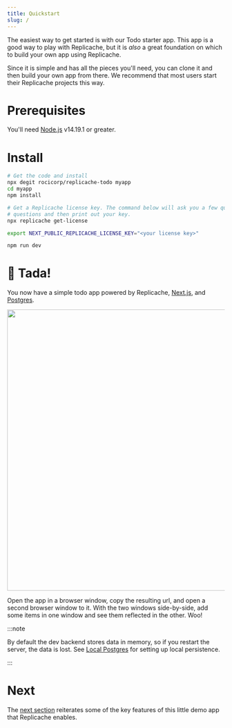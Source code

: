 ```yaml
---
title: Quickstart
slug: /
---
```


The easiest way to get started is with our Todo starter app. This app is a good way to play with Replicache, but it is _also_ a great foundation on which to build your own app using Replicache.

Since it is simple and has all the pieces you'll need, you can clone it and then build your own app from there. We recommend that most users start their Replicache projects this way.

# Prerequisites

You'll need [Node.js](https://nodejs.dev/) v14.19.1 or greater.

# Install

```bash
# Get the code and install
npx degit rocicorp/replicache-todo myapp
cd myapp
npm install

# Get a Replicache license key. The command below will ask you a few quick
# questions and then print out your key.
npx replicache get-license

export NEXT_PUBLIC_REPLICACHE_LICENSE_KEY="<your license key>"

npm run dev
```

# 🎉 Tada!

You now have a simple todo app powered by Replicache, <a href="https://nextjs.org/">Next.js</a>, and <a href="https://www.postgresql.org/">Postgres</a>.

<p class="text--center">
  <img src="/img/setup/todo.webp" width="650"/>
</p>

Open the app in a browser window, copy the resulting url, and open a second browser window to it. With the two windows side-by-side, add some items in one window and see them reflected in the other. Woo!

:::note

By default the dev backend stores data in memory, so if you restart the server, the data is lost. See [Local Postgres](/local-postgres) for setting up local persistence.

:::

# Next

The [next section](/app-features) reiterates some of the key features of this little demo app that Replicache enables.
